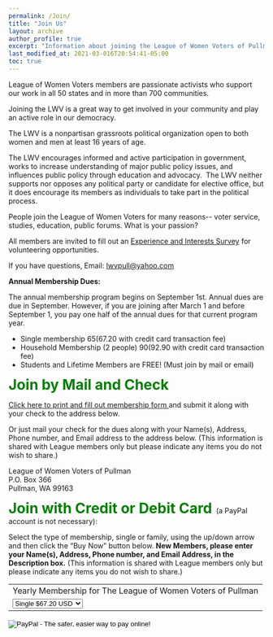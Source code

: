 ```yaml
---
permalink: /Join/
title: "Join Us"
layout: archive
author_profile: true
excerpt: "Information about joining the League of Women Voters of Pullman"
last_modified_at: 2021-03-016T20:54:41-05:00
toc: true
---
```


League of Women Voters members are passionate activists who support our work in all 50 states and in more than 700 communities.

Joining the LWV is a great way to get involved in your community and play an active role in our democracy.

The LWV is a nonpartisan grassroots political organization open to both women and men at least 16 years of age.

The LWV encourages informed and active participation in government, works to increase understanding of major public policy issues, and influences public policy through education and advocacy.  The LWV neither supports nor opposes any political party or candidate for elective office, but it does encourage its members as individuals to take part in the political process.

People join the League of Women Voters for many reasons-- voter service, studies, education, public forums. What is your passion?

All members are invited to fill out an [Experience and Interests Survey](https://lwvpullman.org/assets/PDFs/2022-09-Experience_Interests_Survey.pdf) for volunteering opportunities. 

If you have questions, Email: [lwvpull@yahoo.com](mailto:lwvpull@yahoo.com)

<b>Annual Membership Dues: </b>

The annual membership program begins on September 1st.  Annual dues are due in September.   However, if you are joining after March 1 and before September 1, you pay one half of the annual dues for that current program year.
* Single membership $65 ($67.20 with credit card transaction fee)
* Household Membership (2 people) $90 ($92.90 with credit card transaction fee)
* Students and Lifetime Members are FREE! (Must join by mail or email)

<span style="color:green; font-size:2em;"> **Join by Mail and Check** </span>

[Click here to print and fill out membership form ](https://lwvpullman.org/assets/PDFs/2022-08-Membership_Form.pdf) and submit it along with your check to the address below.

Or just mail your check for the dues along with your Name(s), Address, Phone number, and Email address to the address below.  (This information is shared with League members only but please indicate any items you do not wish to share.)

League of Women Voters of Pullman  
P.O. Box 366  
Pullman, WA 99163

<span style="color:green; font-size:2em;"> **Join with Credit or Debit Card** </span> (a PayPal account is not necessary):

Select the type of membership, single or family, using the up/down arrow and then click the “Buy Now” button below. <b> New Members, please enter your Name(s), Address, Phone number, and Email Address, in the Description box.</b> (This information is shared with League members only but please indicate any items you do not wish to share.)

<form action="https://www.paypal.com/cgi-bin/webscr" method="post" target="_top">
<input type="hidden" name="cmd" value="_s-xclick">
<input type="hidden" name="hosted_button_id" value="KKDU5WAWU2QLY">
<table>
<tr><td><input type="hidden" name="on0" value="Yearly Membership">Yearly Membership for The League of Women Voters of Pullman</td></tr><tr><td><select name="os0">
<option value="Single">Single $67.20 USD</option>
<option value="Family">Family $92.90 USD</option>
</select> </td></tr>
</table>
<input type="hidden" name="currency_code" value="USD">
<input type="image" src="https://www.paypalobjects.com/en_US/i/btn/btn_buynowCC_LG.gif" border="0" name="submit" alt="PayPal - The safer, easier way to pay online!">
<img alt="" border="0" src="https://www.paypalobjects.com/en_US/i/scr/pixel.gif" width="1" height="1">
</form>
